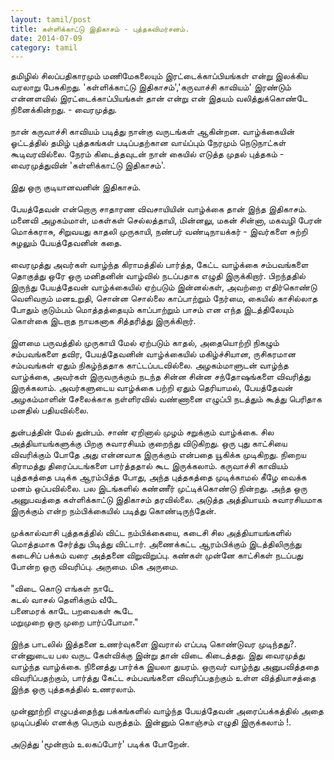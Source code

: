 ```yaml
---
layout: tamil/post
title: கள்ளிக்காட்டு இதிகாசம் - புத்தகவிமர்சனம்.
date: 2014-07-09
category: tamil
---
```


தமிழில் சிலப்பதிகாரமும் மணிமேகலையும் இரட்டைக்காப்பியங்கள் என்று இலக்கிய வரலாறு பேசுகிறது. 'கள்ளிக்காட்டு இதிகாசம்','கருவாச்சி காவியம்' இரண்டும் என்னளவில் இரட்டைக்காப்பியங்கள் தான் என்று என் இதயம் வலித்துக்கொண்டே நினைக்கின்றது. - வைரமுத்து.<br />
<br />
நான் கருவாச்சி காவியம் படித்து நான்கு வருடங்கள் ஆகின்றன. வாழ்க்கையின் ஓட்டத்தில் தமிழ் புத்தகங்கள் படிப்பதற்கான வாய்ப்பும் நேரமும் நெடுநாட்கள் கூடிவரவில்லை. நேரம் கிடைத்தவுடன் நான் கையில் எடுத்த முதல் புத்தகம் -  வைரமுத்துவின் 'கள்ளிக்காட்டு இதிகாசம்'.<br />
<br />
இது ஒரு குடியானவனின் இதிகாசம்.<br />
<br />
பேயத்தேவன் என்றொரு சாதாரண விவசாயியின் வாழ்க்கை தான் இந்த இதிகாசம். மனைவி அழகம்மாள், மகள்கள் செல்லத்தாயி, மின்னலு, மகன் சின்னா, மகவழி பேரன் மொக்கராசு, சிறுவயது காதலி முருகாயி, நண்பர் வண்டிநாயக்கர்  - இவர்களை சுற்றி சுழலும் பேயத்தேவனின் கதை.<br />
<br />
வைரமுத்து அவர்கள் வாழ்ந்த கிராமத்தில் பார்த்த, கேட்ட வாழ்க்கை சம்பவங்களை தொகுத்து ஒரே ஒரு மனிதனின் வாழ்வில் நடப்பதாக  எழுதி இருக்கிறார். பிறந்ததில் இருந்து பேயத்தேவன் வாழ்க்கையில் ஏற்படும் இன்னல்கள், அவற்றை எதிர்கொண்டு வெளிவரும் மனஉறுதி, சொன்ன சொல்லை காப்பாற்றும் நேர்மை, கையில் காசில்லாத போதும் குடும்பம் மொத்தத்தையும் காப்பாற்றும் பாசம் என எந்த இடத்திலேயும் கொள்கை இடறாத  நாயகனாக சித்தரித்து இருக்கிறார்.<br />
<br />
இளமை பருவத்தில் முருகாயி மேல் ஏற்படும் காதல், அதையொற்றி நிகழும் சம்பவங்களை தவிர, பேயத்தேவனின் வாழ்க்கையில் மகிழ்ச்சியான, ருசிகரமான சம்பவங்கள் ஏதும் நிகழ்ந்ததாக காட்டப்படவில்லை. அழகம்மாளுடன் வாழ்ந்த வாழ்க்கை, அவர்கள் இருவருக்கும் நடந்த சின்ன சின்ன சந்தோஷங்களை விவரித்து இருக்கலாம். அவர்களுடைய வாழ்க்கை பற்றி ஏதும் தெரியாமல், பேயத்தேவன் அழகம்மாளின் சேலைக்காக நள்ளிரவில் வண்ணானை எழுப்பி நடத்தும் கூத்து பெரிதாக மனதில் பதியவில்லை.<br />
<br />
துன்பத்தின் மேல் துன்பம். சாண் ஏறினால் முழம் சறுக்கும் வாழ்க்கை. சில அத்தியாயங்களுக்கு  பிறகு சுவாரசியம் குறைந்து விடுகிறது. ஒரு புது காட்சியை விவரிக்கும் போதே அது என்னவாக இருக்கும் என்பதை யூகிக்க முடிகிறது. நிறைய கிராமத்து திரைப்படங்களை பார்த்ததால் கூட இருக்கலாம். கருவாச்சி காவியம் புத்தகத்தை படிக்க ஆரம்பித்த போது, அந்த புத்தகத்தை முடிக்காமல் கீழே வைக்க மனம் ஒப்பவில்லை. பல இடங்களில் கண்ணீர் முட்டிக்கொண்டு நின்றது. அந்த ஒரு அனுபவத்தை கள்ளிக்காட்டு இதிகாசம் தரவில்லை. அடுத்த அத்தியாயம் சுவாரசியமாக இருக்கும் என்ற நம்பிக்கையில் படித்து கொண்டிருந்தேன். <br />
<br />
முக்கால்வாசி புத்தகத்தில் விட்ட நம்பிக்கையை, கடைசி சில அத்தியாயங்களில் மொத்தமாக சேர்த்து பிடித்து விட்டார். அணைக்கட்ட ஆரம்பிக்கும் இடத்திலிருந்து கடைசிப் பக்கம் வரை அத்தனை விறுவிறுப்பு. கண்கள் முன்னே காட்சிகள் நடப்பது போன்ற ஒரு விவரிப்பு. அருமை. மிக அருமை. <br />
<br />
"விடை கொடு எங்கள் நாடே <br />
கடல் வாசல் தெளிக்கும் வீடே <br />
பனைமரக் காடே பறவைகள் கூடே <br />
மறுமுறை ஒரு முறை பார்ப்போமா."<br />
<br />
இந்த பாடலில் இத்தனை உணர்வுகளை இவரால் எப்படி கொண்டுவர முடிந்தது?. என்னுடைய பல வருட கேள்விக்கு இன்று தான் விடை கிடைத்தது. இது வைரமுத்து வாழ்ந்த வாழ்க்கை. நினைத்து பார்க்க இயலா துயரம். ஒருவர் வாழ்ந்து அனுபவித்ததை விவரிப்பதற்கும்,  பார்த்து கேட்ட சம்பவங்களை விவரிப்பதற்கும் உள்ள வித்தியாசத்தை இந்த ஒரு புத்தகத்தில் உணரலாம்.<br />
<br />
முன்னூற்றி எழுபத்தைந்து பக்கங்களில் வாழ்ந்த பேயத்தேவன் அரைப்பக்கத்தில் அதை முடிப்பதில் எனக்கு பெரும் வருத்தம். இன்னும் கொஞ்சம் எழுதி இருக்கலாம் !.<br />
<br />
அடுத்து 'மூன்றாம் உலகப்போர்' படிக்க போறேன்.
<br />

